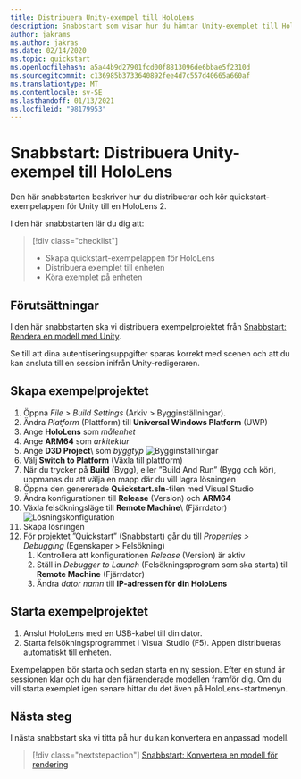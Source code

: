 ```yaml
---
title: Distribuera Unity-exempel till HoloLens
description: Snabbstart som visar hur du hämtar Unity-exemplet till HoloLens
author: jakrams
ms.author: jakras
ms.date: 02/14/2020
ms.topic: quickstart
ms.openlocfilehash: a5a44b9d27901fcd00f8813096de6bbae5f2310d
ms.sourcegitcommit: c136985b3733640892fee4d7c557d40665a660af
ms.translationtype: MT
ms.contentlocale: sv-SE
ms.lasthandoff: 01/13/2021
ms.locfileid: "98179953"
---
```

# <a name="quickstart-deploy-unity-sample-to-hololens"></a>Snabbstart: Distribuera Unity-exempel till HoloLens

Den här snabbstarten beskriver hur du distribuerar och kör quickstart-exempelappen för Unity till en HoloLens 2.

I den här snabbstarten lär du dig att:

> [!div class="checklist"]
>
>* Skapa quickstart-exempelappen för HoloLens
>* Distribuera exemplet till enheten
>* Köra exemplet på enheten

## <a name="prerequisites"></a>Förutsättningar

I den här snabbstarten ska vi distribuera exempelprojektet från [Snabbstart: Rendera en modell med Unity](render-model.md).

Se till att dina autentiseringsuppgifter sparas korrekt med scenen och att du kan ansluta till en session inifrån Unity-redigeraren.

## <a name="build-the-sample-project"></a>Skapa exempelprojektet

1. Öppna *File > Build Settings* (Arkiv > Bygginställningar).
1. Ändra *Platform* (Plattform) till **Universal Windows Platform** (UWP)
1. Ange **HoloLens** som *målenhet*
1. Ange **ARM64** som *arkitektur*
1. Ange **D3D Project**\ som *byggtyp*
    ![Bygginställningar](./media/unity-build-settings.png)
1. Välj **Switch to Platform** (Växla till plattform)
1. När du trycker på **Build** (Bygg), eller ”Build And Run” (Bygg och kör), uppmanas du att välja en mapp där du vill lagra lösningen
1. Öppna den genererade **Quickstart.sln**-filen med Visual Studio
1. Ändra konfigurationen till **Release** (Version) och **ARM64**
1. Växla felsökningsläge till **Remote Machine**\ (Fjärrdator)
    ![Lösningskonfiguration](media/unity-deploy-config.png)
1. Skapa lösningen
1. För projektet ”Quickstart” (Snabbstart) går du till *Properties > Debugging* (Egenskaper > Felsökning)
    1. Kontrollera att konfigurationen *Release* (Version) är aktiv
    1. Ställ in *Debugger to Launch* (Felsökningsprogram som ska starta) till **Remote Machine** (Fjärrdator)
    1. Ändra *dator namn* till **IP-adressen för din HoloLens**

## <a name="launch-the-sample-project"></a>Starta exempelprojektet

1. Anslut HoloLens med en USB-kabel till din dator.
1. Starta felsökningsprogrammet i Visual Studio (F5). Appen distribueras automatiskt till enheten.

Exempelappen bör starta och sedan starta en ny session. Efter en stund är sessionen klar och du har den fjärrenderade modellen framför dig.
Om du vill starta exemplet igen senare hittar du det även på HoloLens-startmenyn.

## <a name="next-steps"></a>Nästa steg

I nästa snabbstart ska vi titta på hur du kan konvertera en anpassad modell.

> [!div class="nextstepaction"]
> [Snabbstart: Konvertera en modell för rendering](convert-model.md)
